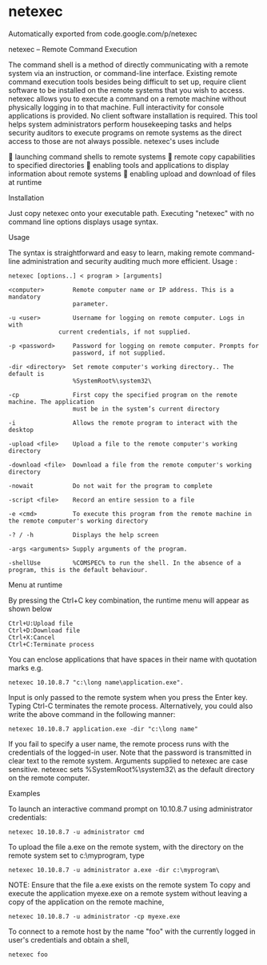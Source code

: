 # netexec
Automatically exported from code.google.com/p/netexec

netexec – Remote Command Execution

The command shell is a method of directly communicating with a remote system via an instruction, or command-line interface. Existing remote command execution tools besides being difficult to set up, require client software to be installed on the remote systems that you wish to access.
netexec allows you to execute a command on a remote machine without physically logging in to that machine. Full interactivity for console applications is provided. No client software installation is required.
This tool helps system administrators perform housekeeping tasks and helps security auditors to execute programs on remote systems as the direct access to those are not always possible.
netexec's uses include

     launching command shells to remote systems
     remote copy capabilities to specified directories
     enabling tools and applications to display information about remote systems
     enabling upload and download of files at runtime

Installation

Just copy netexec onto your executable path. Executing "netexec" with no command line options displays usage syntax.

Usage

The syntax is straightforward and easy to learn, making remote command-line administration and security auditing much more efficient.
Usage : 

    netexec [options..] < program > [arguments]

    <computer>        Remote computer name or IP address. This is a mandatory 
                      parameter.

    -u <user>         Username for logging on remote computer. Logs in with 
                  current credentials, if not supplied.

    -p <password>     Password for logging on remote computer. Prompts for 
                      password, if not supplied.

    -dir <directory>  Set remote computer's working directory.. The default is 
                      %SystemRoot%\system32\

    -cp               First copy the specified program on the remote machine. The application     
                      must be in the system’s current directory

    -i                Allows the remote program to interact with the desktop

    -upload <file>    Upload a file to the remote computer's working directory

    -download <file>  Download a file from the remote computer's working directory

    -nowait           Do not wait for the program to complete

    -script <file>    Record an entire session to a file

    -e <cmd>          To execute this program from the remote machine in the remote computer's working directory

    -? / -h           Displays the help screen

    -args <arguments> Supply arguments of the program.

    -shellUse         %COMSPEC% to run the shell. In the absence of a program, this is the default behaviour.

Menu at runtime

By pressing the Ctrl+C key combination, the runtime menu will appear as shown below

    Ctrl+U:Upload file
    Ctrl+D:Download file
    Ctrl+X:Cancel
    Ctrl+C:Terminate process

You can enclose applications that have spaces in their name with quotation marks
e.g. 

    netexec 10.10.8.7 "c:\long name\application.exe".

Input is only passed to the remote system when you press the Enter key. Typing Ctrl-C terminates the remote process. Alternatively, you could also write the above command in the following manner:

    netexec 10.10.8.7 application.exe -dir "c:\long name"

If you fail to specify a user name, the remote process runs with the credentials of the logged-in user. Note that the password is transmitted in clear text to the remote system. Arguments supplied to netexec are case sensitive. netexec sets %SystemRoot%\system32\ as the default directory on the remote computer.

Examples

To launch an interactive command prompt on 10.10.8.7 using administrator credentials:

    netexec 10.10.8.7 -u administrator cmd

To upload the file a.exe on the remote system, with the directory on the remote system set to c:\myprogram\, type

    netexec 10.10.8.7 -u administrator a.exe -dir c:\myprogram\

NOTE: Ensure that the file a.exe exists on the remote system
To copy and execute the application myexe.exe on a remote system without leaving a copy of the application on the remote machine,

    netexec 10.10.8.7 -u administrator -cp myexe.exe

To connect to a remote host by the name "foo" with the currently logged in user's credentials and obtain a shell,

    netexec foo
